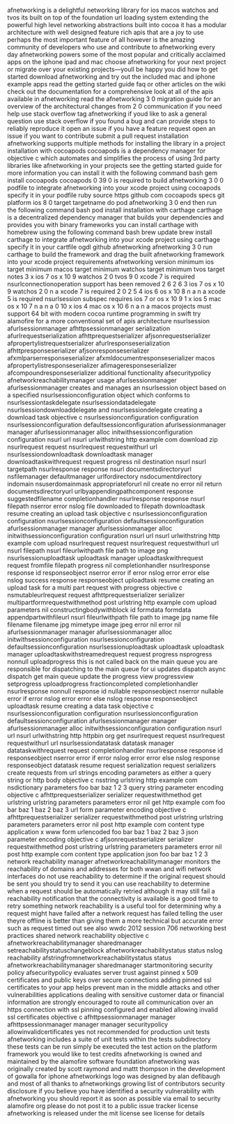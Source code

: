 afnetworking is a delightful networking library for ios macos watchos and tvos its built on top of the foundation url loading system extending the powerful high level networking abstractions built into cocoa it has a modular architecture with well designed feature rich apis that are a joy to use perhaps the most important feature of all however is the amazing community of developers who use and contribute to afnetworking every day afnetworking powers some of the most popular and critically acclaimed apps on the iphone ipad and mac choose afnetworking for your next project or migrate over your existing projects—youll be happy you did how to get started download afnetworking and try out the included mac and iphone example apps read the getting started guide faq or other articles on the wiki check out the documentation for a comprehensive look at all of the apis available in afnetworking read the afnetworking 3 0 migration guide for an overview of the architectural changes from 2 0 communication if you need help use stack overflow tag afnetworking if youd like to ask a general question use stack overflow if you found a bug and can provide steps to reliably reproduce it open an issue if you have a feature request open an issue if you want to contribute submit a pull request installation afnetworking supports multiple methods for installing the library in a project installation with cocoapods cocoapods is a dependency manager for objective c which automates and simplifies the process of using 3rd party libraries like afnetworking in your projects see the getting started guide for more information you can install it with the following command bash gem install cocoapods cocoapods 0 39 0 is required to build afnetworking 3 0 0 podfile to integrate afnetworking into your xcode project using cocoapods specify it in your podfile ruby source https github com cocoapods specs git platform ios 8 0 target targetname do pod afnetworking 3 0 end then run the following command bash pod install installation with carthage carthage is a decentralized dependency manager that builds your dependencies and provides you with binary frameworks you can install carthage with homebrew using the following command bash brew update brew install carthage to integrate afnetworking into your xcode project using carthage specify it in your cartfile ogdl github afnetworking afnetworking 3 0 run carthage to build the framework and drag the built afnetworking framework into your xcode project requirements afnetworking version minimum ios target minimum macos target minimum watchos target minimum tvos target notes 3 x ios 7 os x 10 9 watchos 2 0 tvos 9 0 xcode 7 is required nsurlconnectionoperation support has been removed 2 6 2 6 3 ios 7 os x 10 9 watchos 2 0 n a xcode 7 is required 2 0 2 5 4 ios 6 os x 10 8 n a n a xcode 5 is required nsurlsession subspec requires ios 7 or os x 10 9 1 x ios 5 mac os x 10 7 n a n a 0 10 x ios 4 mac os x 10 6 n a n a macos projects must support 64 bit with modern cocoa runtime programming in swift try alamofire for a more conventional set of apis architecture nsurlsession afurlsessionmanager afhttpsessionmanager serialization afurlrequestserialization afhttprequestserializer afjsonrequestserializer afpropertylistrequestserializer afurlresponseserialization afhttpresponseserializer afjsonresponseserializer afxmlparserresponseserializer afxmldocumentresponseserializer macos afpropertylistresponseserializer afimageresponseserializer afcompoundresponseserializer additional functionality afsecuritypolicy afnetworkreachabilitymanager usage afurlsessionmanager afurlsessionmanager creates and manages an nsurlsession object based on a specified nsurlsessionconfiguration object which conforms to nsurlsessiontaskdelegate nsurlsessiondatadelegate nsurlsessiondownloaddelegate and nsurlsessiondelegate creating a download task objective c nsurlsessionconfiguration configuration nsurlsessionconfiguration defaultsessionconfiguration afurlsessionmanager manager afurlsessionmanager alloc initwithsessionconfiguration configuration nsurl url nsurl urlwithstring http example com download zip nsurlrequest request nsurlrequest requestwithurl url nsurlsessiondownloadtask downloadtask manager downloadtaskwithrequest request progress nil destination nsurl nsurl targetpath nsurlresponse response nsurl documentsdirectoryurl nsfilemanager defaultmanager urlfordirectory nsdocumentdirectory indomain nsuserdomainmask appropriateforurl nil create no error nil return documentsdirectoryurl urlbyappendingpathcomponent response suggestedfilename completionhandler nsurlresponse response nsurl filepath nserror error nslog file downloaded to filepath downloadtask resume creating an upload task objective c nsurlsessionconfiguration configuration nsurlsessionconfiguration defaultsessionconfiguration afurlsessionmanager manager afurlsessionmanager alloc initwithsessionconfiguration configuration nsurl url nsurl urlwithstring http example com upload nsurlrequest request nsurlrequest requestwithurl url nsurl filepath nsurl fileurlwithpath file path to image png nsurlsessionuploadtask uploadtask manager uploadtaskwithrequest request fromfile filepath progress nil completionhandler nsurlresponse response id responseobject nserror error if error nslog error error else nslog success response responseobject uploadtask resume creating an upload task for a multi part request with progress objective c nsmutableurlrequest request afhttprequestserializer serializer multipartformrequestwithmethod post urlstring http example com upload parameters nil constructingbodywithblock id formdata formdata appendpartwithfileurl nsurl fileurlwithpath file path to image jpg name file filename filename jpg mimetype image jpeg error nil error nil afurlsessionmanager manager afurlsessionmanager alloc initwithsessionconfiguration nsurlsessionconfiguration defaultsessionconfiguration nsurlsessionuploadtask uploadtask uploadtask manager uploadtaskwithstreamedrequest request progress nsprogress nonnull uploadprogress this is not called back on the main queue you are responsible for dispatching to the main queue for ui updates dispatch async dispatch get main queue update the progress view progressview setprogress uploadprogress fractioncompleted completionhandler nsurlresponse nonnull response id nullable responseobject nserror nullable error if error nslog error error else nslog response responseobject uploadtask resume creating a data task objective c nsurlsessionconfiguration configuration nsurlsessionconfiguration defaultsessionconfiguration afurlsessionmanager manager afurlsessionmanager alloc initwithsessionconfiguration configuration nsurl url nsurl urlwithstring http httpbin org get nsurlrequest request nsurlrequest requestwithurl url nsurlsessiondatatask datatask manager datataskwithrequest request completionhandler nsurlresponse response id responseobject nserror error if error nslog error error else nslog response responseobject datatask resume request serialization request serializers create requests from url strings encoding parameters as either a query string or http body objective c nsstring urlstring http example com nsdictionary parameters foo bar baz 1 2 3 query string parameter encoding objective c afhttprequestserializer serializer requestwithmethod get urlstring urlstring parameters parameters error nil get http example com foo bar baz 1 baz 2 baz 3 url form parameter encoding objective c afhttprequestserializer serializer requestwithmethod post urlstring urlstring parameters parameters error nil post http example com content type application x www form urlencoded foo bar baz 1 baz 2 baz 3 json parameter encoding objective c afjsonrequestserializer serializer requestwithmethod post urlstring urlstring parameters parameters error nil post http example com content type application json foo bar baz 1 2 3 network reachability manager afnetworkreachabilitymanager monitors the reachability of domains and addresses for both wwan and wifi network interfaces do not use reachability to determine if the original request should be sent you should try to send it you can use reachability to determine when a request should be automatically retried although it may still fail a reachability notification that the connectivity is available is a good time to retry something network reachability is a useful tool for determining why a request might have failed after a network request has failed telling the user theyre offline is better than giving them a more technical but accurate error such as request timed out see also wwdc 2012 session 706 networking best practices shared network reachability objective c afnetworkreachabilitymanager sharedmanager setreachabilitystatuschangeblock afnetworkreachabilitystatus status nslog reachability afstringfromnetworkreachabilitystatus status afnetworkreachabilitymanager sharedmanager startmonitoring security policy afsecuritypolicy evaluates server trust against pinned x 509 certificates and public keys over secure connections adding pinned ssl certificates to your app helps prevent man in the middle attacks and other vulnerabilities applications dealing with sensitive customer data or financial information are strongly encouraged to route all communication over an https connection with ssl pinning configured and enabled allowing invalid ssl certificates objective c afhttpsessionmanager manager afhttpsessionmanager manager manager securitypolicy allowinvalidcertificates yes not recommended for production unit tests afnetworking includes a suite of unit tests within the tests subdirectory these tests can be run simply be executed the test action on the platform framework you would like to test credits afnetworking is owned and maintained by the alamofire software foundation afnetworking was originally created by scott raymond and mattt thompson in the development of gowalla for iphone afnetworkings logo was designed by alan defibaugh and most of all thanks to afnetworkings growing list of contributors security disclosure if you believe you have identified a security vulnerability with afnetworking you should report it as soon as possible via email to security alamofire org please do not post it to a public issue tracker license afnetworking is released under the mit license see license for details